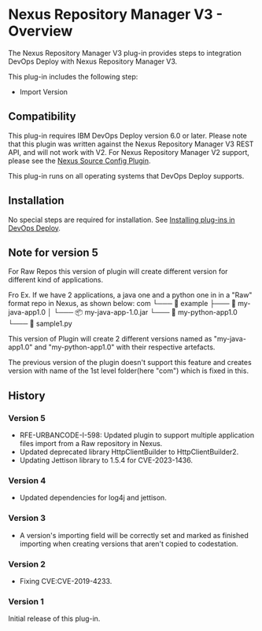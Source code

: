 
# Nexus Repository Manager V3 - Overview

The Nexus Repository Manager V3 plug-in provides steps to integration DevOps Deploy with Nexus Repository Manager V3.

This plug-in includes the following step:

* Import Version

## Compatibility

This plug-in requires IBM DevOps Deploy version 6.0 or later. Please note that this plugin was written against the Nexus Repository Manager V3 REST API, and will not work with V2. For Nexus Repository Manager V2 support, please see the [Nexus Source Config Plugin](https://urbancode.github.io/IBM-UCx-PLUGIN-DOCS/UCD/nexus-source-config/).

This plug-in runs on all operating systems that DevOps Deploy supports.

## Installation

No special steps are required for installation. See [Installing plug-ins in DevOps Deploy](https://community.ibm.com/community/user/wasdevops/blogs/laurel-dickson-bull1/2022/06/13/install-plugins "Installing plug-ins in DevOps Deploy").

## Note for version 5
For Raw Repos this version of plugin will create different version for different kind of applications.


Fro Ex. If we have 2 applications, a java one and a python one in in a "Raw" format repo in Nexus, as shown below:
com
└─── 🌟 example
     ├─── 🚀 my-java-app1.0
     │    └─── 📦 my-java-app-1.0.jar
     └─── 🐍 my-python-app1.0
          └─── 📝 sample1.py



This version of Plugin will create 2 different versions named as "my-java-app1.0" and "my-python-app1.0" with their respective artefacts. 

The previous version of the plugin doesn't support this feature and creates version with name of the 1st level folder(here "com") which is fixed in this.


## History

### Version 5

* RFE-URBANCODE-I-598: Updated plugin to support multiple application files import from a Raw   repository in Nexus.
* Updated deprecated library HttpClientBuilder to HttpClientBuilder2.
* Updating Jettison library to 1.5.4 for CVE-2023-1436.

### Version 4

* Updated dependencies for log4j and jettison.

### Version 3

* A version's importing field will be correctly set and marked as finished importing when creating versions that aren't copied to codestation.


### Version 2

* Fixing CVE:CVE-2019-4233.

### Version 1

Initial release of this plug-in.


